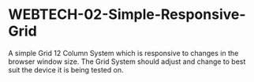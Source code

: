 # WEBTECH-02-Simple-Responsive-Grid
A simple Grid 12 Column System which is responsive to changes in the browser window size. The Grid System should adjust and change to best suit the device it is being tested on.
